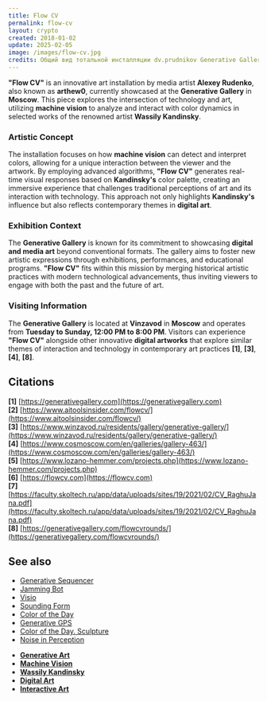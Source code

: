 ```yaml
---
title: Flow CV
permalink: flow-cv
layout: crypto
created: 2018-01-02
update: 2025-02-05
image: /images/flow-cv.jpg
credits: Общий вид тотальной инсталляции dv.prudnikov Generative Gallery Alexey Rudenko
---
```


**"Flow CV"** is an innovative art installation by media artist **Alexey Rudenko**, also known as **arthew0**, currently showcased at the **Generative Gallery** in **Moscow**. This piece explores the intersection of technology and art, utilizing **machine vision** to analyze and interact with color dynamics in selected works of the renowned artist **Wassily Kandinsky**.

### Artistic Concept

The installation focuses on how **machine vision** can detect and interpret colors, allowing for a unique interaction between the viewer and the artwork. By employing advanced algorithms, **"Flow CV"** generates real-time visual responses based on **Kandinsky's** color palette, creating an immersive experience that challenges traditional perceptions of art and its interaction with technology. This approach not only highlights **Kandinsky's** influence but also reflects contemporary themes in **digital art**.

### Exhibition Context

The **Generative Gallery** is known for its commitment to showcasing **digital and media art** beyond conventional formats. The gallery aims to foster new artistic expressions through exhibitions, performances, and educational programs. **"Flow CV"** fits within this mission by merging historical artistic practices with modern technological advancements, thus inviting viewers to engage with both the past and the future of art.

### Visiting Information

The **Generative Gallery** is located at **Vinzavod** in **Moscow** and operates from **Tuesday to Sunday, 12:00 PM to 8:00 PM**. Visitors can experience **"Flow CV"** alongside other innovative **digital artworks** that explore similar themes of interaction and technology in contemporary art practices **[1]**, **[3]**, **[4]**, **[8]**.

## Citations

**[1]** [https://generativegallery.com](https://generativegallery.com)  
**[2]** [https://www.aitoolsinsider.com/flowcv/](https://www.aitoolsinsider.com/flowcv/)  
**[3]** [https://www.winzavod.ru/residents/gallery/generative-gallery/](https://www.winzavod.ru/residents/gallery/generative-gallery/)  
**[4]** [https://www.cosmoscow.com/en/galleries/gallery-463/](https://www.cosmoscow.com/en/galleries/gallery-463/)  
**[5]** [https://www.lozano-hemmer.com/projects.php](https://www.lozano-hemmer.com/projects.php)  
**[6]** [https://flowcv.com](https://flowcv.com)  
**[7]** [https://faculty.skoltech.ru/app/data/uploads/sites/19/2021/02/CV_RaghuJana.pdf](https://faculty.skoltech.ru/app/data/uploads/sites/19/2021/02/CV_RaghuJana.pdf)  
**[8]** [https://generativegallery.com/flowcvrounds/](https://generativegallery.com/flowcvrounds/)  

## See also

+ [Generative Sequencer](generative-sequencer)  
+ [Jamming Bot](jamming-bot)  
+ [Visio](visio)  
+ [Sounding Form](sounding-form)  
+ [Color of the Day](color-of-the-day)  
+ [Generative GPS](generative-gps)  
+ [Color of the Day. Sculpture](color-of-the-day-sculpture)  
+ [Noise in Perception](noise-in-perception)
- **[Generative Art](https://en.wikipedia.org/wiki/Generative_art)**  
- **[Machine Vision](https://en.wikipedia.org/wiki/Machine_vision)**  
- **[Wassily Kandinsky](https://en.wikipedia.org/wiki/Wassily_Kandinsky)**  
- **[Digital Art](https://en.wikipedia.org/wiki/Digital_art)**  
- **[Interactive Art](https://en.wikipedia.org/wiki/Interactive_art)**  

<!-- Prompt:  
- Не менять язык статьи, сохранять оригинальный язык.  
- Если тема оформлена как "Имя Фамилия", заголовок должен быть "Фамилия, Имя".  
- Изменить title: A Template на основной топик в статье.  
- Создать permalink: на основе title (без / пред и / после/)  
- Замени date: на created:  
- Замени update: хххх-хх-хх текущую дату в таком же формате  
- Изменить заголовок раздела "Citations" на ## Citations.  
- Оформить ссылки в разделе "Citations" в формате: **[x]** [URL](URL).  
- При ссылке на источник в тексте, использовать формат: **[x]**, **[x]**.  
- Убедиться, что номера цитат соответствуют записям в разделе "Citations".  
- Сделать номера цитат кликабельными по указанному выше формату.  
- Добавить список связанных тем в том же формате.  
- Если есть списки с годами (при условии что они не содержат длинные предложения или ссылки) - конвертируй их в таблицы.  
- Выделяй даты, места, географические названия, адреса, имена собственные **таким образом**.  
- Использовать шаблон - "[Название темы](ссылка-на-тему)" для каждого пункта.  
- Раздел ## See also должен включаться автоматически в конец статьи.  
- Результат в md коде.  
- Оставить этот Prompt после редактирования в конце кода.  
-->
